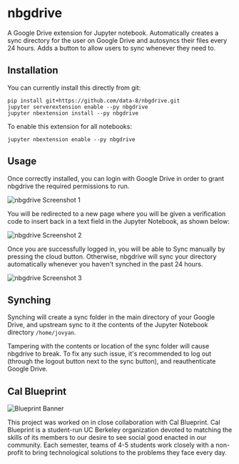 # nbgdrive
A Google Drive extension for Jupyter notebook. Automatically creates a sync directory for the user on Google Drive and autosyncs their files every 24 hours. Adds a button to allow users to sync whenever they need to.

## Installation

You can currently install this directly from git:

```
pip install git+https://github.com/data-8/nbgdrive.git
jupyter serverextension enable --py nbgdrive
jupyter nbextension install --py nbgdrive
```

To enable this extension for all notebooks:

```
jupyter nbextension enable --py nbgdrive
```

## Usage

Once correctly installed, you can login with Google Drive in order to grant nbgdrive the required permissions to run.

![nbgdrive Screenshot 1](http://i.imgur.com/W0rCqrU.png)

You will be redirected to a new page where you will be given a verification code to insert back in a text field in the Jupyter Notebook, as shown below:

![nbgdrive Screenshot 2](http://i.imgur.com/FtEf5CK.png)

Once you are successfully logged in, you will be able to Sync manually by pressing the cloud button. Otherwise, nbgdrive will sync your directory automatically whenever you haven't synched in the past 24 hours.

![nbgdrive Screenshot 3](http://i.imgur.com/otdeMKD.png)

## Synching

Synching will create a sync folder in the main directory of your Google Drive, and upstream sync to it the contents of the Jupyter Notebook directory `/home/jovyan`.

Tampering with the contents or location of the sync folder will cause nbgdrive to break.
To fix any such issue, it's recommended to log out (through the logout button next to the sync button), and reauthenticate Google Drive.

## Cal Blueprint

![Blueprint Banner](https://cloud.githubusercontent.com/assets/2468904/11998649/8a12f970-aa5d-11e5-8dab-7eef0766c793.png)

This project was worked on in close collaboration with Cal Blueprint. Cal Blueprint is a student-run UC Berkeley organization devoted to matching the skills of its members to our desire to see social good enacted in our community. Each semester, teams of 4-5 students work closely with a non-profit to bring technological solutions to the problems they face every day.
